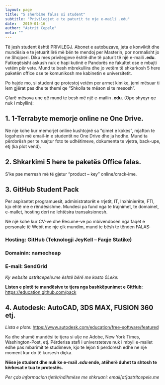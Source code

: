 ```yaml
---
layout: page
title: "5 sherbime falas si student"
subtitle: "Privilegjet e te paturit te nje e-maili .edu"
date:   2019-01-16
author: "Astrit Cepele"
meta: ""
---
```

Të jesh student është PRIVILEGJ. Abonet e autobuzave, jeta e konviktit dhe mundësia e te jetuarit lirë më bën te mendoj per Masterin, por normalisht jo ne Shqiperi. 
Diku mes privilegjeve është dhe të paturit të një e-maili **.edu**. Fatkeqësisht askush nuk e hapi kutinë e Pandorës ne fakultet ose e mbajti vetëm për vete. Mund te besh mbrekullira dhe jo vetëm të shkarkosh 5 here paketën office ose te komunikosh me kabinetin e universitetit.

Po hajde mo, si student qe protestoj vetëm per armet kimike, jemi mësuar ti lem gjërat pas dhe te themi qe “Shkolla te mëson si te mesosh”. 

Çfarë mësova une që mund te besh më një e-mailin **.edu**. (Opo shyqyr qe nuk i mbyllin):

## 1. 1-Terrabyte memorje online ne One Drive. 

Ne nje kohe kur memorjet online kushtojnë sa “qimet e kokes”, mjafton te logohesh më email-in e studentit ne One Drive dhe ja hodhe.
Mund ta përdorësh per te ruajtur foto te udhëtimeve, dokumenta te vjetra, back-upe, etj (ka plot vend).

## 2. Shkarkimi 5 here te paketës Office falas.
S'ke pse merresh më të gjetur “product – key” online/crack-ime.

## 3. GitHub Student Pack
Per aspirantet programuesit, administratorët e rrjetit, IT, Inxhinierëte, FTI, kjo ehtë me e rëndësishme. Mundesi pa fund nga te trajnimet, te domainet, e-mailet, hosting deri ne lehtësira transaksionesh.

Në një kohe kur CV-ve dhe Resume-ve po mbivendosen nga faqet e personale të Webit me nje çik mundim, mund te bësh te tënden FALAS:

### Hosting: GitHub (Teknologji JeyKell – Faqje Statike)
### Domainin: namecheap
### E-mail: SendGrid

*Ky website astritcepele.me është bërë me kosto 0Leke:*

**Listen e plotë te mundësive te tjera nga bashkëpunimet e GitHub:**
https://education.github.com/pack

## 4. Autodesk: AutoCAD, 3DS MAX, FUSION 360 etj.

*Lista e plote:*
https://www.autodesk.com/education/free-software/featured


Ka dhe shumë mundësi te tjera si ulje ne Adobe, New York Times, Washington-Post, etj. Përderisa stafi i universteteve nuk i mbyll e-mailet edhe pas mbarimit te studimeve, kjo te lejon ti perdoresh edhe ne nje moment kur do të kursesh diçka. 

**Nëse je student dhe nuk ke e-mail *.edu* ende, atëherë duhet ta shtosh te kërkesat e tua te protestës.**

*Per çdo informacion tjetër/ndihmëse me shkruani: email[at]astritcepele.me*
